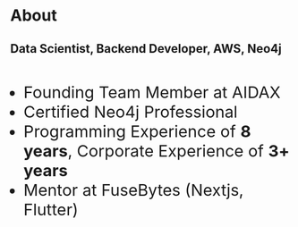 

# About

## Data Scientist, Backend Developer, AWS, Neo4j 
<br/>

- Founding Team Member at AIDAX
- Certified Neo4j Professional
- Programming Experience of **8 years**, Corporate Experience of **3+ years** 
- Mentor at FuseBytes (Nextjs, Flutter)

<br>


<style>

li {
    font-size: 1.8rem;
}

</style>
